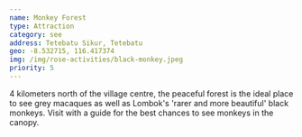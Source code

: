 ```yaml
---
name: Monkey Forest
type: Attraction
category: see
address: Tetebatu Sikur, Tetebatu
geo: -8.532715, 116.417374
img: /img/rose-activities/black-monkey.jpeg
priority: 5
---
```

4 kilometers north of the village centre, the peaceful forest is the ideal place to see grey macaques as well as Lombok's 'rarer and more beautiful' black monkeys. Visit with a guide for the best chances to see monkeys in the canopy.